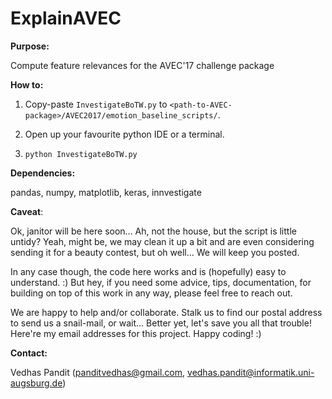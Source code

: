 # ExplainAVEC

**Purpose:** 

Compute feature relevances for the AVEC'17 challenge package

**How to:** 

1. Copy-paste `InvestigateBoTW.py` to `<path-to-AVEC-package>/AVEC2017/emotion_baseline_scripts/`.

2. Open up your favourite python IDE or a terminal. 

3. `python InvestigateBoTW.py`

**Dependencies:** 

pandas, numpy, matplotlib, keras, innvestigate

**Caveat**: 

Ok, janitor will be here soon... Ah, not the house, but the script is little untidy? Yeah, might be, we may clean it up a bit and are even considering sending it for a beauty contest, but oh well... We will keep you posted. 

In any case though, the code here works and is (hopefully) easy to understand. :) But hey, if you need some advice, tips, documentation, for building on top of this work in any way, please feel free to reach out. 

We are happy to help and/or collaborate. Stalk us to find our postal address to send us a snail-mail, or wait... Better yet, let's save you all that trouble! Here're my email addresses for this project. Happy coding! :)

**Contact:** 

Vedhas Pandit (panditvedhas@gmail.com, vedhas.pandit@informatik.uni-augsburg.de)
